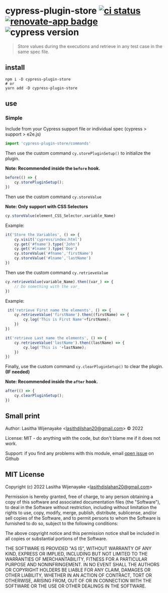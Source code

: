 # cypress-plugin-store [![ci status][ci image]][ci url] [![renovate-app badge][renovate-badge]][renovate-app] ![cypress version](https://img.shields.io/badge/cypress-12.1.0-brightgreen)

> Store values during the executions and retrieve in any test case in the same spec file.

## install

```
npm i -D cypress-plugin-store
# or
yarn add -D cypress-plugin-store
```

## use

### Simple

Include from your Cypress support file or individual spec (cypress > support > e2e.js)

```js
import 'cypress-plugin-store/commands'
```

Then use the custom command `cy.storePluginSetup()` to initialize the plugin.

**Note: Recommended inside the `before` hook.**

```js
before(() => {
    cy.storePluginSetup();
})
```

Then use the custom command `cy.storeValue`

**Note: Only support with CSS  Selectors**

```js
cy.storeValue(element_CSS_Selector,variable_Name)
```
Example:
```js
it('Store the Variables', () => {
    cy.visit('cypress/index.html')
    cy.get('#fname').type('John')
    cy.get('#lname').type('Doe')
    cy.storeValue('#fname','firstName')
    cy.storeValue('#lname','lastName')
})
```

Then use the custom command `cy.retrieveValue`

```js
cy.retrieveValue(variable_Name).then((var_) => {
    // Do something with the var_
})
```
Example:
```js
 it('retrieve First name the elements', () => {
    cy.retrieveValue('firstName').then((firstName) => {
        cy.log('This is First Name'+firstName);
    })
})

it('retrieve Last name the elements', () => {
    cy.retrieveValue('lastName').then((lastName) => {
        cy.log('This is '+lastName);
    })
})
```

Finally, use the custom command `cy.clearPluginSetup()` to clear the plugin. **(IF needed)**

**Note: Recommended inside the `after` hook.**

```js
after(() => {
    cy.clearPluginSetup();
})
```

[ci image]: https://github.com/lasithdilshan20/cypress-plugin-store/workflows/ci/badge.svg?branch=main
[ci url]: https://github.com/lasithdilshan20/cypress-plugin-store/actions
[renovate-badge]: https://img.shields.io/badge/renovate-app-blue.svg
[renovate-app]: https://renovateapp.com/

## Small print

Author: Lasitha Wijenayake &lt;lasithdilshan20@gmail.com&gt; &copy; 2022

License: MIT - do anything with the code, but don't blame me if it does not work.

Support: if you find any problems with this module, email
[open issue](https://github.com/lasithdilshan20/cypress-plugin-store/issues) on Github

## MIT License

Copyright (c) 2022 Lasitha Wijenayake &lt;lasithdislahan20@gmail.com&gt;

Permission is hereby granted, free of charge, to any person
obtaining a copy of this software and associated documentation
files (the "Software"), to deal in the Software without
restriction, including without limitation the rights to use,
copy, modify, merge, publish, distribute, sublicense, and/or sell
copies of the Software, and to permit persons to whom the
Software is furnished to do so, subject to the following
conditions:

The above copyright notice and this permission notice shall be
included in all copies or substantial portions of the Software.

THE SOFTWARE IS PROVIDED "AS IS", WITHOUT WARRANTY OF ANY KIND,
EXPRESS OR IMPLIED, INCLUDING BUT NOT LIMITED TO THE WARRANTIES
OF MERCHANTABILITY, FITNESS FOR A PARTICULAR PURPOSE AND
NONINFRINGEMENT. IN NO EVENT SHALL THE AUTHORS OR COPYRIGHT
HOLDERS BE LIABLE FOR ANY CLAIM, DAMAGES OR OTHER LIABILITY,
WHETHER IN AN ACTION OF CONTRACT, TORT OR OTHERWISE, ARISING
FROM, OUT OF OR IN CONNECTION WITH THE SOFTWARE OR THE USE OR
OTHER DEALINGS IN THE SOFTWARE.
